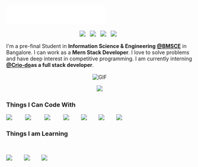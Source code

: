 
[<img src="https://raw.githubusercontent.com/amanjainn/amanjainn/master/screedbot.gif" alt="👋 Hi there! I'm (Aman111|nd Li)|https://aman.li)" title="👋 Hi there! I'm (Aman(111|nd Li)|https://aman.li)"/>](https://aman.li/)

<p align='center'>
   <a href="https://www.linkedin.com/in//"><img height="30" src="https://howtowritebetter.net/wp-content/uploads/2015/11/HTWB-LinkedIn.jpg"></a>&nbsp;&nbsp;
<a href="https://twitter.com/aman_jainnnn"><img height="30" src="https://cdn3.iconfinder.com/data/icons/sketchy-2/256/social_media_icons_elance_2-05.png"></a>&nbsp;&nbsp;
<a href="https://www.facebook.com/amanhenry"><img height="30" src="https://encrypted-tbn0.gstatic.com/images?q=tbn:ANd9GcTsteaGC9HX2M0Q-9T3LQH3Zb8nRw3wvBFEbA&usqp=CAU"></a>&nbsp;&nbsp;
 <a href="https://www.instagram.com/aman.jainnnn"><img height="30" src=https://www.freedomfcu.org/components/uploads/2020/06/Instagram-icon.png"></a>&nbsp;&nbsp;
 </p>

I'm a pre-final Student in **Information Science & Engineering [@BMSCE](https://www.bmsce.ac.in)** in Bangalore. I can work as a **Mern Stack Developer**. I love to solve problems and have deep interest in competitive programming. I am currently interning **[@Crio-do](https://www.crio.do/)as a full stack developer**.

<p align="center">
<img align="center" alt="GIF" src="https://media1.tenor.com/images/1c6140897565e34a4e98f618e220dc0d/tenor.gif?itemid=9358372" />
</p>

<p align="center">
  <img alig src="https://github-profile-trophy.vercel.app/?username=amanjainn&column=6&rank=SSS,SS,S,AAA,AA,A,B,C" />
</p>

<h3>Things I Can Code With</h3>

<img src="https://cdn.jsdelivr.net/gh/devicons/devicon@latest/icons/cplusplus/cplusplus-plain.svg" width="40px">&nbsp;&nbsp;&nbsp;&nbsp;&nbsp;&nbsp;&nbsp;&nbsp;
<img src="https://cdn.jsdelivr.net/gh/devicons/devicon@latest/icons/c/c-plain.svg" width="40px">&nbsp;&nbsp;&nbsp;&nbsp;&nbsp;&nbsp;&nbsp;&nbsp;
<img src="https://cdn.jsdelivr.net/gh/devicons/devicon@latest/icons/java/java-plain.svg" width="40px">&nbsp;&nbsp;&nbsp;&nbsp;&nbsp;&nbsp;&nbsp;&nbsp;
<img src="https://cdn.jsdelivr.net/gh/devicons/devicon@latest/icons/html5/html5-plain.svg" width="40px">&nbsp;&nbsp;&nbsp;&nbsp;&nbsp;&nbsp;&nbsp;&nbsp;<img src="https://cdn.jsdelivr.net/gh/devicons/devicon@latest/icons/css3/css3-plain.svg" width="40px">&nbsp;&nbsp;&nbsp;&nbsp;&nbsp;&nbsp;&nbsp;&nbsp;<img src="https://cdn.jsdelivr.net/gh/devicons/devicon@latest/icons/javascript/javascript-original.svg" width="40px">&nbsp;&nbsp;&nbsp;&nbsp;&nbsp;&nbsp;&nbsp;&nbsp;<img src="https://cdn.jsdelivr.net/gh/devicons/devicon@latest/icons/react/react-original.svg" width="40px">&nbsp;&nbsp;&nbsp;&nbsp;&nbsp;&nbsp;&nbsp;&nbsp;


<h3>Things I am Learning </h3>

<br>

<img src="https://cdn.jsdelivr.net/gh/devicons/devicon@latest/icons/typescript/typescript-original.svg" width="40px">&nbsp;&nbsp;&nbsp;&nbsp;&nbsp;&nbsp;&nbsp;&nbsp;<img src="https://cdn.jsdelivr.net/gh/devicons/devicon@latest/icons/nodejs/nodejs-original.svg" width="40px">&nbsp;&nbsp;&nbsp;&nbsp;&nbsp;&nbsp;&nbsp;&nbsp;<img src="https://cdn.jsdelivr.net/gh/devicons/devicon@latest/icons/mongodb/mongodb-original.svg" width="40px">


